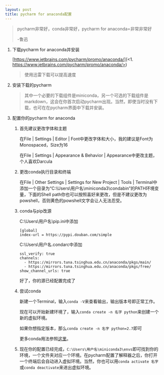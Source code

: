 ```yaml
---
layout: post
title: pycharm for anaconda配置
---
```

> pycharm非常好，conda非常好，pycharm for anaconda=非常非常好
>
> \-鲁迅

1. 下载pycharm for anaconda并安装

   [https://www.jetbrains.com/pycharm/promo/anaconda/](<1. https://www.jetbrains.com/pycharm/promo/anaconda/>)

   > 使用迅雷下载可以提高速度
2. 安装下载的pycharm

   > 其中一个必要的下载组件是miniconda，另一个可选的下载组件是markdown，这会在你首次启动pycharm出现。当然，即使当时没有下载，也可在在pycharm界面中下载并安装。
3. 配置你的pycharm for anaconda

   1. 首先建议更改字体和主题

      在File &#124; Settings &#124; Editor &#124; Font中更改字体和大小，我的建议是Font为Monospaced，Size为16

      在File &#124; Settings &#124; Appearance & Behavior &#124; Appearance中更改主题，个人喜欢Darcula
   2. 更改conda执行目录和终端

      在File &#124; Other Settings &#124; Settings for New Project &#124; Tools &#124; Terminal中添加一个目录为“C:\Users\用户名\miniconda3\condabin”的PATH环境变量，下面的Shell path你也可以按照喜好来更改，但是不建议更改为powshell，否则黄色的powshell文字会让人无法忍受。
   3. conda与pip改源

      C:\Users\用户名\pip.ini中添加

      ```
      [global]
      index-url = https://pypi.douban.com/simple
      ```

      C:\Users\用户名.condarc中添加

      ```
      ssl_verify: true
      channels:
        - https://mirrors.tuna.tsinghua.edu.cn/anaconda/pkgs/main/
        - https://mirrors.tuna.tsinghua.edu.cn/anaconda/pkgs/free/
      show_channel_urls: true
      ```

      好了，你的源已经配置完成了
   4. 尝试conda

      新建一个Terminal，输入`conda -V`来查看输出，输出版本号即正常工作。

      现在可以开始新建环境了，输入`conda create -n 名字 python`来创建一个新的虚拟环境。

      如果你想指定版本，那么`conda create -n 名字 python=2.7`即可

      更多conda用法参照[这里](https://docs.conda.io/projects/conda/en/latest/commands.html)。
   5. 现在你的配置已经完成，`C:\Users\用户名\miniconda3\envs`即可找到你的环境，一个文件夹对应一个环境。在pycharm配置了解释器之后，你打开一个终端后会自动进入虚拟环境。当然，你也可以用`conda activate 名字`或`conda deactivate`来进出虚拟环境。